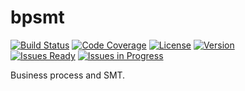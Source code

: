 # bpsmt

[![Build Status](https://img.shields.io/travis/pascalpoizat/bpsmt/master.svg?style=flat-square)](https://travis-ci.org/pascalpoizat/bpsmt)
[![Code Coverage](https://img.shields.io/coveralls/pascalpoizat/bpsmt/master.svg?style=flat-square)](https://coveralls.io/github/pascalpoizat/bpsmt)
[![License](https://img.shields.io/badge/license-Apache%20License%202.0-blue.svg?style=flat-square)](LICENSE)
[![Version](https://img.shields.io/badge/version-0.1.0.0-blue.svg?style=flat-square&label=version)](bpsmt.cabal)<br/>
[![Issues Ready](https://img.shields.io/github/issues-raw/pascalpoizat/bpsmt/ready.svg?style=flat-square&label=issues%20ready%20for%20development)](https://waffle.io/pascalpoizat/bpsmt)
[![Issues in Progress](https://img.shields.io/github/issues-raw/pascalpoizat/bpsmt/in%20progress.svg?style=flat-square&label=issues%20in%20progress)](https://waffle.io/pascalpoizat/bpsmt)

<!--
[![Version](https://img.shields.io/hackage/v/bpsmt.svg?label=version&amp;style=flat-square)](https://hackage.haskell.org/package/bpsmt)
-->

Business process and SMT.
